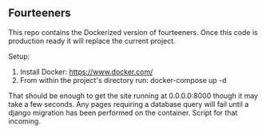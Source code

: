 ## Fourteeners

This repo contains the Dockerized version of fourteeners.  Once this code is production ready it will replace the current project.

Setup:

1. Install Docker: https://www.docker.com/
2. From within the project's directory run:
    docker-compose up -d

That should be enough to get the site running at 0.0.0.0:8000 though it may take a few seconds.  Any pages requiring a database query
will fail until a django migration has been performed on the container.  Script for that incoming.
